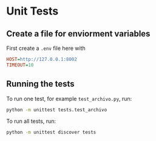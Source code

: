 # Unit Tests

## Create a file for enviorment variables

First create a `.env` file here with

```ini
HOST=http://127.0.0.1:8002
TIMEOUT=10
```

## Running the tests

To run one test, for example `test_archivo.py`, run:

```bash
python -m unittest tests.test_archivo
```

To run all tests, run:

```bash
python -m unittest discover tests
```
